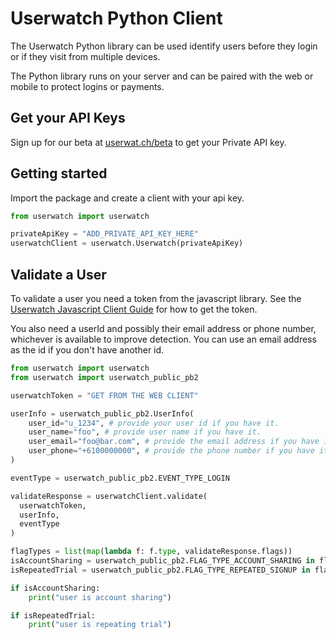 # Userwatch Python Client

The Userwatch Python library can be used identify users before they login or if they visit from multiple devices.

The Python library runs on your server and can be paired with the web or mobile to protect logins or payments.

## Get your API Keys

Sign up for our beta at [userwat.ch/beta](https://userwat.ch/beta) to get your Private API key.

## Getting started

Import the package and create a client with your api key.

```python
from userwatch import userwatch

privateApiKey = "ADD_PRIVATE_API_KEY_HERE"
userwatchClient = userwatch.Userwatch(privateApiKey)
```

## Validate a User

To validate a user you need a token from the javascript library. See the [Userwatch Javascript Client Guide](https://userwat.ch/docs/web-library) for how to get the token.

You also need a userId and possibly their email address or phone number, whichever is available to improve detection. You can use an email address as the id if you don't have another id.

```python
from userwatch import userwatch
from userwatch import userwatch_public_pb2

userwatchToken = "GET FROM THE WEB CLIENT"

userInfo = userwatch_public_pb2.UserInfo(
    user_id="u_1234", # provide your user id if you have it.
    user_name="foo", # provide user name if you have it.
    user_email="foo@bar.com", # provide the email address if you have it.
    user_phone="+6100000000", # provide the phone number if you have it
)

eventType = userwatch_public_pb2.EVENT_TYPE_LOGIN

validateResponse = userwatchClient.validate(
  userwatchToken,
  userInfo,
  eventType
)

flagTypes = list(map(lambda f: f.type, validateResponse.flags))
isAccountSharing = userwatch_public_pb2.FLAG_TYPE_ACCOUNT_SHARING in flagTypes
isRepeatedTrial = userwatch_public_pb2.FLAG_TYPE_REPEATED_SIGNUP in flagTypes

if isAccountSharing:
    print("user is account sharing")

if isRepeatedTrial:
    print("user is repeating trial")
```
